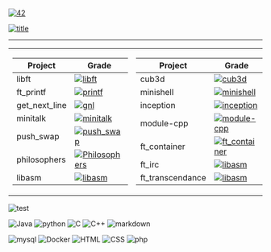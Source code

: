 #

[![42](https://badgen.net/badge/Born2Code/jurichar/orange?cache=86400&icon=https://meta.intra.42.fr/assets/42_logo-7dfc9110a5319a308863b96bda33cea995046d1731cebb735e41b16255106c12.svg)](https://profile.intra.42.fr/users/jurichar)

[![title](https://badge42.herokuapp.com/api/stats/jurichar?privacyName=true&privacyEmail=true)](https://profile.intra.42.fr/users/jurichar)

---

<table>
<tr><td>

| Project       | Grade                                                                                                                                           |
| ------------- | ----------------------------------------------------------------------------------------------------------------------------------------------- |
| libft         | [![libft](https://badge42.herokuapp.com/api/project/jurichar/Libft)](https://projects.intra.42.fr/projects/Libft)                               |
| ft_printf     | [![printf](https://badge42.herokuapp.com/api/project/jurichar/ft_printf)](https://projects.intra.42.fr/projects/ft_printf)                      |
| get_next_line | [![gnl](https://badge42.herokuapp.com/api/project/jurichar/get_next_line)](https://projects.intra.42.fr/projects/get_next_line)                 |
| minitalk      | [![minitalk](https://badge42.herokuapp.com/api/project/jurichar/minitalk)](https://projects.intra.42.fr/projects/minitalk)                      |
| push_swap     | [![push_swap](https://badge42.herokuapp.com/api/project/jurichar/push_swap)](https://projects.intra.42.fr/projects/push_swap)                   |
| philosophers  | [![Philosophers](https://badge42.herokuapp.com/api/project/jurichar/Philosophers)](https://projects.intra.42.fr/projects/42cursus-philosophers) |
| libasm        | [![libasm](https://badge42.herokuapp.com/api/project/jurichar/libasm)](https://github.com/JaeSeoKim/libasm)                                     |

</td><td>

| Project          | Grade                                                                                                                                      |
| ---------------- | ------------------------------------------------------------------------------------------------------------------------------------------ |
| cub3d            | [![cub3d](https://badge42.herokuapp.com/api/project/jurichar/cub3d)](https://github.com/JaeSeoKim/badge42)                                 |
| minishell        | [![minishell](https://badge42.herokuapp.com/api/project/jurichar/minishell)](https://github.com/JaeSeoKim/badge42)                         |
| inception        | [![inception](https://badge42.herokuapp.com/api/project/jurichar/Inception)](https://github.com/JaeSeoKim/badge42)                         |
| module-cpp       | [![module-cpp](https://badge42.herokuapp.com/api/project/jurichar/CPP%20Module%2008)](https://projects.intra.42.fr/projects/cpp-module-08) |
| ft_container     | [![ft_container](https://badge42.herokuapp.com/api/project/jurichar/ft_containers)](https://github.com/JaeSeoKim/badge42)                  |
| ft_irc           | [![libasm](https://badge42.herokuapp.com/api/project/jurichar/ft_irc)](https://github.com/JaeSeoKim/badge42)                               |
| ft_transcendance | [![libasm](https://badge42.herokuapp.com/api/project/jurichar/ft_transcendance)](https://github.com/JaeSeoKim/badge42)                     |

  </td></tr> </table>

![test](https://img.shields.io/github/followers/jurichar?style=for-the-badge&logo=appveyor)

![Java](https://img.shields.io/badge/Java-ED8B00?style=for-the-badge&logo=java&logoColor=white)
![python](https://img.shields.io/badge/Python-14354C?style=for-the-badge&logo=python&logoColor=white)
![C](https://img.shields.io/badge/C-00599C?style=for-the-badge&logo=c&logoColor=white)
![C++](https://img.shields.io/badge/C%2B%2B-00599C?style=for-the-badge&logo=c%2B%2B&logoColor=white)
![markdown](https://img.shields.io/badge/Markdown-000000?style=for-the-badge&logo=markdown&logoColor=white)

![mysql](https://img.shields.io/badge/MySQL-00000F?style=for-the-badge&logo=mysql&logoColor=white)
![Docker](https://img.shields.io/badge/Docker-2CA5E0?style=for-the-badge&logo=docker&logoColor=white)
![HTML](https://img.shields.io/badge/HTML-239120?style=for-the-badge&logo=html5&logoColor=white)
![CSS](https://img.shields.io/badge/CSS-239120?&style=for-the-badge&logo=css3&logoColor=white)
![php](https://img.shields.io/badge/PHP-777BB4?style=for-the-badge&logo=php&logoColor=white)